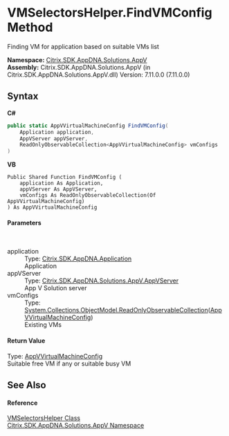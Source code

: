 # VMSelectorsHelper.FindVMConfig Method 
 

Finding VM for application based on suitable VMs list

**Namespace:**&nbsp;<a href="a638ea88-d709-bd82-5735-d58961438ce5">Citrix.SDK.AppDNA.Solutions.AppV</a><br />**Assembly:**&nbsp;Citrix.SDK.AppDNA.Solutions.AppV (in Citrix.SDK.AppDNA.Solutions.AppV.dll) Version: 7.11.0.0 (7.11.0.0)

## Syntax

**C#**
```csharp
public static AppVVirtualMachineConfig FindVMConfig(
	Application application,
	AppVServer appVServer,
	ReadOnlyObservableCollection<AppVVirtualMachineConfig> vmConfigs
)
```

**VB**
```vbnet
Public Shared Function FindVMConfig ( 
	application As Application,
	appVServer As AppVServer,
	vmConfigs As ReadOnlyObservableCollection(Of AppVVirtualMachineConfig)
) As AppVVirtualMachineConfig
```


#### Parameters
&nbsp;<dl><dt>application</dt><dd>Type: <a href="1779bfff-4b29-0f26-8a09-10acdd530bbc">Citrix.SDK.AppDNA.Application</a><br />Application</dd><dt>appVServer</dt><dd>Type: <a href="2d79869b-1a27-6121-b364-7f6216816c3f">Citrix.SDK.AppDNA.Solutions.AppV.AppVServer</a><br />App V Solution server</dd><dt>vmConfigs</dt><dd>Type: <a href="http://msdn2.microsoft.com/en-us/library/ms668620" target="_blank">System.Collections.ObjectModel.ReadOnlyObservableCollection</a>(<a href="9cd60ac7-2743-04e8-4529-aa98afc88a94">AppVVirtualMachineConfig</a>)<br />Existing VMs</dd></dl>

#### Return Value
Type: <a href="9cd60ac7-2743-04e8-4529-aa98afc88a94">AppVVirtualMachineConfig</a><br />Suitable free VM if any or suitable busy VM

## See Also


#### Reference
<a href="0860e23c-c44b-027b-78e8-5b6e38467a45">VMSelectorsHelper Class</a><br /><a href="a638ea88-d709-bd82-5735-d58961438ce5">Citrix.SDK.AppDNA.Solutions.AppV Namespace</a><br />